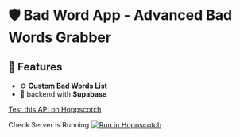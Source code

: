 # 🛡️ Bad Word App - Advanced Bad Words Grabber

## 🚀 Features

- ⚙️ **Custom Bad Words List**
- 📁 backend with **Supabase**

[Test this API on Hoppscotch](https://hoppscotch.io/?method=GET&url=https://bad-word-app-demo.vercel.app/)

Check Server is Running
[![Run in Hoppscotch](https://hopp.sh/badge.svg)](https://hopp.sh/r/Mjpvmt1tn5ml)
